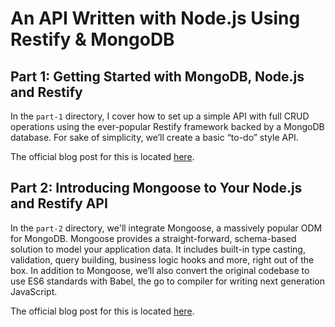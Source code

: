 # An API Written with Node.js Using Restify & MongoDB

## Part 1: Getting Started with MongoDB, Node.js and Restify

In the `part-1` directory, I cover how to set up a simple API with full CRUD operations using the ever-popular Restify framework backed by a MongoDB database. For sake of simplicity, we’ll create a basic “to-do” style API.

The official blog post for this is located [here](https://www.mongodb.com/blog/post/getting-started-with-mongodb-nodejs-and-restify).

## Part 2: Introducing Mongoose to Your Node.js and Restify API

In the `part-2` directory, we'll integrate Mongoose, a massively popular ODM for MongoDB. Mongoose provides a straight-forward, schema-based solution to model your application data. It includes built-in type casting, validation, query building, business logic hooks and more, right out of the box. In addition to Mongoose, we’ll also convert the original codebase to use ES6 standards with Babel, the go to compiler for writing next generation JavaScript.

The official blog post for this is located [here](https://www.mongodb.com/blog/post/introducing-mongoose-to-your-node.js-and-restify-api).
